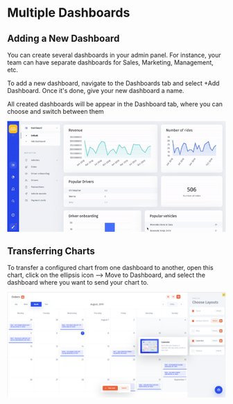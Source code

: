 # Multiple Dashboards

## Adding a New Dashboard

You can create several dashboards in your admin panel. For instance, your team can have separate dashboards for Sales, Marketing, Management, etc. 

To add a new dashboard, navigate to the Dashboards tab and select +Add Dashboard. Once it's done, give your new dashboard a name. 

All created dashboards will be appear in the Dashboard tab, where you can choose and switch between them

![](../../.gitbook/assets/ezgif-6-bd1458bf3d02%20%281%29.gif)

## Transferring Charts

To transfer a configured chart from one dashboard to another, open this chart, click on the ellipsis icon ⟶ Move to Dashboard, and select the dashboard where you want to send your chart to. 

![](../../.gitbook/assets/image%20%28301%29.png)



